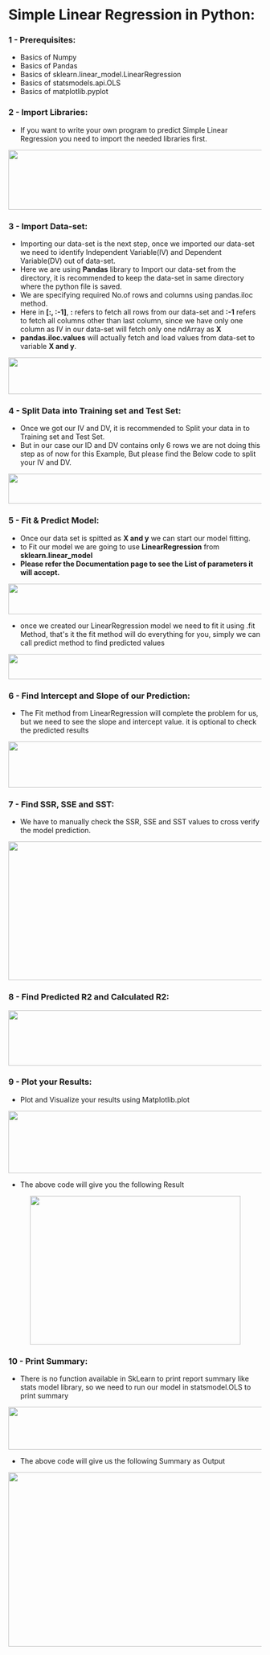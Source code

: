 # Simple Linear Regression in Python:

### 1 - Prerequisites:    
  - Basics of Numpy    
  - Basics of Pandas    
  - Basics of sklearn.linear_model.LinearRegression    
  - Basics of statsmodels.api.OLS    
  - Basics of matplotlib.pyplot

### 2 - Import Libraries:
- If you want to write your own program to predict Simple Linear Regression you need to import the needed libraries first.

<p align="center">
  	<img width="556" height="119" src="https://github.com/ManikandanJeyabal/Machine-Learning-101/blob/master/Python%20%2B%20Machine%20Learning%20%2B%20Deep%20Learning/Machine%20Learning%20The%20Complete%20Reference/3-Regression%20Models/Simple%20Linear%20Regression/References/python-1.JPG?raw=true">
</p>

### 3 - Import Data-set:
- Importing our data-set is the next step, once we imported our data-set we need to identify Independent Variable(IV) and Dependent Variable(DV) out of data-set.
- Here we are using **Pandas** library to Import our data-set from the directory, it is recommended to keep the data-set in same directory where the python file is saved.
- We are specifying required No.of rows and columns using pandas.iloc method.
- Here in **[:, :-1]**, **:** refers to fetch all rows from our data-set and **:-1** refers to fetch all columns other than last column, since we have only one column as IV in our data-set will fetch only one ndArray as **X**
- **pandas.iloc.values** will actually fetch and load values from data-set to variable **X and y**.

<p align="center">
  	<img width="554" height="73" src="https://github.com/ManikandanJeyabal/Machine-Learning-101/blob/master/Python%20%2B%20Machine%20Learning%20%2B%20Deep%20Learning/Machine%20Learning%20The%20Complete%20Reference/3-Regression%20Models/Simple%20Linear%20Regression/References/python-2.JPG?raw=true">
</p>

### 4 - Split Data into Training set and Test Set:
- Once we got our IV and DV, it is recommended to Split your data in to Training set and Test Set.
- But in our case our ID and DV contains only 6 rows we are not doing this step as of now for this Example, But please find the Below code to split your IV and DV.

<p align="center">
  	<img width="677" height="60" src="https://github.com/ManikandanJeyabal/Machine-Learning-101/blob/master/Python%20%2B%20Machine%20Learning%20%2B%20Deep%20Learning/Machine%20Learning%20The%20Complete%20Reference/3-Regression%20Models/Simple%20Linear%20Regression/References/python-10.JPG?raw=true">
</p>

### 5 - Fit & Predict Model:
- Once our data set is spitted as **X and y** we can start our model fitting.
- to Fit our model we are going to use **LinearRegression** from **sklearn.linear_model**
- **Please refer the Documentation page to see the List of parameters it will accept.**

<p align="center">
  	<img width="559" height="61" src="https://github.com/ManikandanJeyabal/Machine-Learning-101/blob/master/Python%20%2B%20Machine%20Learning%20%2B%20Deep%20Learning/Machine%20Learning%20The%20Complete%20Reference/3-Regression%20Models/Simple%20Linear%20Regression/References/python-3.JPG?raw=true">
</p>

- once we created our LinearRegression model we need to fit it using .fit Method, that's it the fit method will do everything for you, simply we can call predict method to find predicted values

<p align="center">
  	<img width="555" height="50" src="https://github.com/ManikandanJeyabal/Machine-Learning-101/blob/master/Python%20%2B%20Machine%20Learning%20%2B%20Deep%20Learning/Machine%20Learning%20The%20Complete%20Reference/3-Regression%20Models/Simple%20Linear%20Regression/References/python-4.JPG?raw=true">
</p>

### 6 - Find Intercept and Slope of our Prediction:
- The Fit method from LinearRegression will complete the problem for us, but we need to see the slope and intercept value. it is optional to check the predicted results

<p align="center">
  	<img width="557" height="92" src="https://github.com/ManikandanJeyabal/Machine-Learning-101/blob/master/Python%20%2B%20Machine%20Learning%20%2B%20Deep%20Learning/Machine%20Learning%20The%20Complete%20Reference/3-Regression%20Models/Simple%20Linear%20Regression/References/python-5.JPG?raw=true">
</p>

### 7 - Find SSR, SSE and SST:
- We have to manually check the SSR, SSE and SST values to cross verify the model prediction.

<p align="center">
  	<img width="647" height="276" src="https://github.com/ManikandanJeyabal/Machine-Learning-101/blob/master/Python%20%2B%20Machine%20Learning%20%2B%20Deep%20Learning/Machine%20Learning%20The%20Complete%20Reference/3-Regression%20Models/Simple%20Linear%20Regression/References/python-6.JPG?raw=true">
</p>

### 8 - Find Predicted R2 and Calculated R2:
<p align="center">
  	<img width="558" height="110" src="https://github.com/ManikandanJeyabal/Machine-Learning-101/blob/master/Python%20%2B%20Machine%20Learning%20%2B%20Deep%20Learning/Machine%20Learning%20The%20Complete%20Reference/3-Regression%20Models/Simple%20Linear%20Regression/References/python-7.JPG?raw=true">
</p>

### 9 - Plot your Results:
- Plot and Visualize your results using Matplotlib.plot

<p align="center">
  	<img width="557" height="124" src="https://github.com/ManikandanJeyabal/Machine-Learning-101/blob/master/Python%20%2B%20Machine%20Learning%20%2B%20Deep%20Learning/Machine%20Learning%20The%20Complete%20Reference/3-Regression%20Models/Simple%20Linear%20Regression/References/python-8.JPG?raw=true">
</p>

- The above code will give you the following Result

<p align="center">
  	<img width="419" height="296" src="https://github.com/ManikandanJeyabal/Machine-Learning-101/blob/master/Python%20%2B%20Machine%20Learning%20%2B%20Deep%20Learning/Machine%20Learning%20The%20Complete%20Reference/3-Regression%20Models/Simple%20Linear%20Regression/References/BillvsTip.JPG?raw=true">
</p>

### 10 - Print Summary:
- There is no function available in SkLearn to print report summary like stats model library, so we need to run our model in statsmodel.OLS to print summary

<p align="center">
  	<img width="737" height="85" src="https://github.com/ManikandanJeyabal/Machine-Learning-101/blob/master/Python%20%2B%20Machine%20Learning%20%2B%20Deep%20Learning/Machine%20Learning%20The%20Complete%20Reference/3-Regression%20Models/Simple%20Linear%20Regression/References/python-9.JPG?raw=true">
</p>


- The above code will give us the following Summary as Output

<p align="center">
  	<img width="562" height="347" src="https://github.com/ManikandanJeyabal/Machine-Learning-101/blob/master/Python%20%2B%20Machine%20Learning%20%2B%20Deep%20Learning/Machine%20Learning%20The%20Complete%20Reference/3-Regression%20Models/Simple%20Linear%20Regression/References/BillvsTipSummary.JPG?raw=true">
</p>